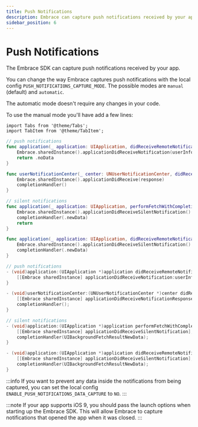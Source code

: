 ```yaml
---
title: Push Notifications
description: Embrace can capture push notifications received by your app.
sidebar_position: 6
---
```


# Push Notifications

The Embrace SDK can capture push notifications received by your app.

You can change the way Embrace captures push notifications with the local config `PUSH_NOTIFICATIONS_CAPTURE_MODE`.
The possible modes are `manual` (default) and `automatic`.

The automatic mode doesn't require any changes in your code.

To use the manual mode you'll have add a few lines:

```mdx-code-block
import Tabs from '@theme/Tabs';
import TabItem from '@theme/TabItem';
```

<Tabs groupId="ios-language" queryString="ios-language">
<TabItem value="swift" label="Swift">

```swift
// push notifications
func application(_ application: UIApplication, didReceiveRemoteNotification userInfo: [AnyHashable : Any]) async -> UIBackgroundFetchResult {
    Embrace.sharedInstance().applicationDidReceiveNotification(userInfo)
    return .noData
}

func userNotificationCenter(_ center: UNUserNotificationCenter, didReceive response: UNNotificationResponse, withCompletionHandler completionHandler: @escaping () -> Void) {
    Embrace.sharedInstance().applicationDidReceive(response)
    completionHandler()
}

// silent notifications
func application(_ application: UIApplication, performFetchWithCompletionHandler completionHandler: @escaping (UIBackgroundFetchResult) -> Void) {
    Embrace.sharedInstance().applicationDidReceiveSilentNotification()
    completionHandler(.newData)
    return
}

func application(_ application: UIApplication, didReceiveRemoteNotification userInfo: [AnyHashable : Any], fetchCompletionHandler completionHandler: @escaping (UIBackgroundFetchResult) -> Void) {
    Embrace.sharedInstance().applicationDidReceiveSilentNotification()
    completionHandler(.newData)
}
```
</TabItem>

<TabItem value="objectivec" label="Objective-C">

```objectivec
// push notifications
- (void)application:(UIApplication *)application didReceiveRemoteNotification:(NSDictionary *)userInfo {
    [[Embrace sharedInstance] applicationDidReceiveNotification:userInfo];
}

- (void)userNotificationCenter:(UNUserNotificationCenter *)center didReceiveNotificationResponse:(UNNotificationResponse *)response withCompletionHandler:(void (^)(void))completionHandler {
    [[Embrace sharedInstance] applicationDidReceiveNotificationResponse:response];
    completionHandler();
}

// silent notifications
- (void)application:(UIApplication *)application performFetchWithCompletionHandler:(void (^)(UIBackgroundFetchResult))completionHandler {
    [[Embrace sharedInstance] applicationDidReceiveSilentNotification];
    completionHandler(UIBackgroundFetchResultNewData);
}

- (void)application:(UIApplication *)application didReceiveRemoteNotification:(NSDictionary *)userInfo fetchCompletionHandler:(void (^)(UIBackgroundFetchResult))completionHandler {
    [[Embrace sharedInstance] applicationDidReceiveSilentNotification];
    completionHandler(UIBackgroundFetchResultNewData);
}
```
</TabItem>

</Tabs>

:::info
If you want to prevent any data inside the notifications from being captured, you can set the local config `ENABLE_PUSH_NOTIFICATIONS_DATA_CAPTURE` to `NO`.
:::

:::note
If your app supports iOS 9, you should pass the launch options when starting up the Embrace SDK. This will allow Embrace to capture notifications that opened the app when it was closed.
:::
